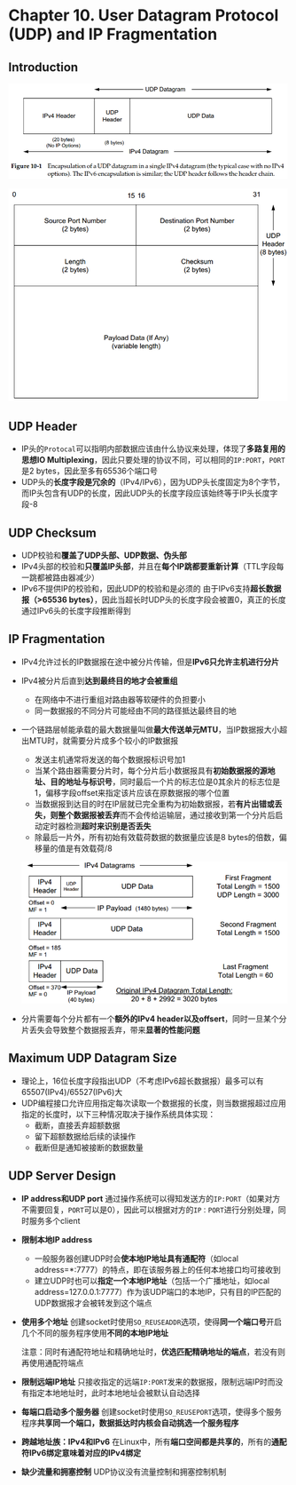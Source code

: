 # Chapter 10. User Datagram Protocol (UDP) and IP Fragmentation

## Introduction

![10.1](images/10.1.png)

![10.2](images/10.2.png)

## UDP Header

- IP头的`Protocal`可以指明内部数据应该由什么协议来处理，体现了**多路复用的思想IO Multiplexing**，因此只要处理的协议不同，可以相同的`IP:PORT`，`PORT`是2 bytes，因此至多有65536个端口号
- UDP头的**长度字段是冗余的**（IPv4/IPv6），因为UDP头长度固定为8个字节，而IP头包含有UDP的长度，因此UDP头的长度字段应该始终等于IP头长度字段-8

## UDP Checksum

- UDP校验和**覆盖了UDP头部、UDP数据、伪头部**
- IPv4头部的校验和**只覆盖IP头部**，并且在**每个IP跳都要重新计算**（TTL字段每一跳都被路由器减少）
- IPv6不提供IP的校验和，因此UDP的校验和是必须的
  由于IPv6支持**超长数据报（>65536 bytes）**，因此当超长时UDP头的长度字段会被置0，真正的长度通过IPv6头的长度字段推断得到

## IP Fragmentation

- IPv4允许过长的IP数据报在途中被分片传输，但是**IPv6只允许主机进行分片**
- IPv4被分片后直到**达到最终目的地才会被重组**
  - 在网络中不进行重组对路由器等软硬件的负担要小
  - 同一数据报的不同分片可能经由不同的路径抵达最终目的地
- 一个链路层帧能承载的最大数据量叫做**最大传送单元MTU**，当IP数据报大小超出MTU时，就需要分片成多个较小的IP数据报
  - 发送主机通常将发送的每个数据报标识号加1
  - 当某个路由器需要分片时，每个分片后小数据报具有**初始数据报的源地址、目的地址与标识号**，同时最后一个片的标志位是0其余片的标志位是1，偏移字段offset来指定该片应该在原数据报的哪个位置
  - 当数据报到达目的时在IP层就已完全重构为初始数据报，若**有片出错或丢失，则整个数据报被丢弃**而不会传给运输层，通过接收到第一个分片后启动定时器检测**超时来识别是否丢失**
  - 除最后一片外，所有初始有效载荷数据的数据量应该是8 bytes的倍数，偏移量的值是有效载荷/8
  
  ![10.3](images/10.3.png)
- 分片需要每个分片都有一个**额外的IPv4 header以及offsert**，同时一旦某个分片丢失会导致整个数据报丢弃，带来**显著的性能问题**

## Maximum UDP Datagram Size

- 理论上，16位长度字段指出UDP（不考虑IPv6超长数据报）最多可以有65507(IPv4)/65527(IPv6)大
- UDP编程接口允许应用指定每次读取一个数据报的长度，则当数据报超过应用指定的长度时，以下三种情况取决于操作系统具体实现：
  - 截断，直接丢弃超额数据
  - 留下超额数据给后续的读操作
  - 截断但是通知被接断的数据数量

## UDP Server Design

- **IP address和UDP port**
  通过操作系统可以得知发送方的`IP:PORT`（如果对方不需要回复，`PORT`可以是0），因此可以根据对方的`IP：PORT`进行分别处理，同时服务多个client
- **限制本地IP address**
  - 一般服务器创建UDP时会**使本地IP地址具有通配符**（如local address=*:7777）的特点，即在该服务器上的任何本地接口均可接收到
  - 建立UDP时也可以**指定一个本地IP地址**（包括一个广播地址，如local address=127.0.0.1:7777）作为该UDP端口的本地IP，只有目的IP匹配的UDP数据报才会被转发到这个端点
- **使用多个地址**
  创建socket时使用`SO_REUSEADDR`选项，使得**同一个端口号**开启几个不同的服务程序使用**不同的本地IP地址**

  注意：同时有通配符地址和精确地址时，**优选匹配精确地址的端点**，若没有则再使用通配符端点
- **限制远端IP地址**
  只接收指定的远端`IP:PORT`发来的数据报，限制远端IP时而没有指定本地地址时，此时本地地址会被默认自动选择
- **每端口启动多个服务器**
  创建socket时使用`SO_REUSEPORT`选项，使得多个服务程序**共享同一个端口，数据抵达时内核会自动挑选一个服务程序**
- **跨越地址族：IPv4和IPv6**
  在Linux中，所有**端口空间都是共享的**，所有的**通配符IPv6绑定意味着对应的IPv4绑定**
- **缺少流量和拥塞控制**
  UDP协议没有流量控制和拥塞控制机制
